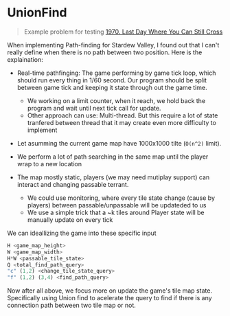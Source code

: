 # UnionFind

> Example problem for testing [1970. Last Day Where You Can Still Cross
](https://leetcode.com/problems/last-day-where-you-can-still-cross/?envType=problem-list-v2&envId=union-find)

When implementing Path-finding for Stardew Valley, I found out that I can't really define when there is no path between two position. Here is the explaination:

- Real-time pathfinging: The game performing by game tick loop, which should run every thing in 1/60 second. Our program should be split between game tick and keeping it state through out the game time.
    - We working on a limit counter, when it reach, we hold back the program and wait until next tick call for update.
    - Other approach can use: Multi-thread. But this require a lot of state tranfered between thread that it may create even more difficulty to implement

- Let asumming the current game map have 1000x1000 tilte (`O(n^2)` limit).

- We perform a lot of path searching in the same map until the player wrap to a new location

- The map mostly static, players (we may need mutiplay support) can interact and changing passable terrant.
    - We could use monitoring, where every tile state change (cause by players) between passable/unpassable will be updateded to us
    - We use a simple trick that a ~k tiles around Player state will be manually update on every tick

We can ideallizing the game into these specific input
```js
H <game_map_height>
W <game_map_width>
H*W <passable_tile_state>
Q <total_find_path_query>
"c" (1,2) <change_tile_state_query>
"f" (1,2) (3,4) <find_path_query>
```

Now after all above, we focus more on update the game's tile map state. Specifically using Union find to acelerate the query to find if there is any connection path between two tile map or not.
